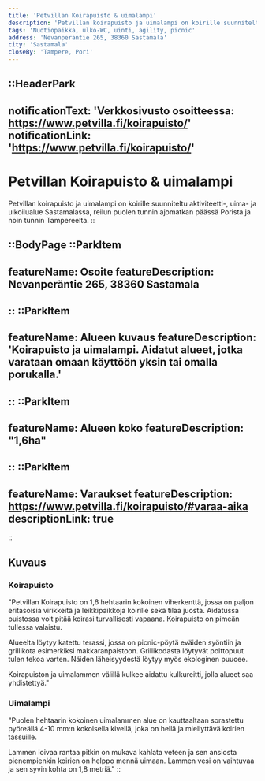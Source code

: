 ```yaml
---
title: 'Petvillan Koirapuisto & uimalampi'
description: 'Petvillan koirapuisto ja uimalampi on koirille suunniteltu aktiviteetti-, uima- ja ulkoilualue Sastamalassa, reilun puolen tunnin ajomatkan päässä Porista ja noin tunnin Tampereelta.'
tags: 'Nuotiopaikka, ulko-WC, uinti, agility, picnic'
address: 'Nevanperäntie 265, 38360 Sastamala'
city: 'Sastamala'
closeBy: 'Tampere, Pori'
---
```


::HeaderPark
---
notificationText: 'Verkkosivusto osoitteessa: https://www.petvilla.fi/koirapuisto/'
notificationLink: 'https://www.petvilla.fi/koirapuisto/'
---
# Petvillan Koirapuisto & uimalampi
Petvillan koirapuisto ja uimalampi on koirille suunniteltu aktiviteetti-, uima- ja ulkoilualue Sastamalassa, reilun puolen tunnin ajomatkan päässä Porista ja noin tunnin Tampereelta. 
::

::BodyPage
::ParkItem
---
featureName: Osoite
featureDescription: Nevanperäntie 265, 38360 Sastamala
---
::
::ParkItem
---
featureName: Alueen kuvaus
featureDescription: 'Koirapuisto ja uimalampi. Aidatut alueet, jotka varataan omaan käyttöön yksin tai omalla porukalla.'
---
::
::ParkItem
---
featureName: Alueen koko
featureDescription: "1,6ha"
---
::
::ParkItem
---
featureName: Varaukset
featureDescription: https://www.petvilla.fi/koirapuisto/#varaa-aika
descriptionLink: true
---
::
## Kuvaus
### Koirapuisto 
"Petvillan Koirapuisto on 1,6 hehtaarin kokoinen viherkenttä, jossa on paljon eritasoisia virikkeitä ja leikkipaikkoja koirille sekä tilaa juosta. Aidatussa puistossa voit pitää koirasi turvallisesti vapaana. Koirapuisto on pimeän tullessa valaistu.

Alueelta löytyy katettu terassi, jossa on picnic-pöytä eväiden syöntiin ja grillikota esimerkiksi makkaranpaistoon. Grillikodasta löytyvät polttopuut tulen tekoa varten. Näiden läheisyydestä löytyy myös ekologinen puucee.

Koirapuiston ja uimalammen välillä kulkee aidattu kulkureitti, jolla alueet saa yhdistettyä."
### Uimalampi
"Puolen hehtaarin kokoinen uimalammen alue on kauttaaltaan sorastettu pyöreällä 4-10 mm:n kokoisella kivellä, joka on hellä ja miellyttävä koirien tassuille.

Lammen loivaa rantaa pitkin on mukava kahlata veteen ja sen ansiosta pienempienkin koirien on helppo mennä uimaan. Lammen vesi on vaihtuvaa ja sen syvin kohta on 1,8 metriä."
::